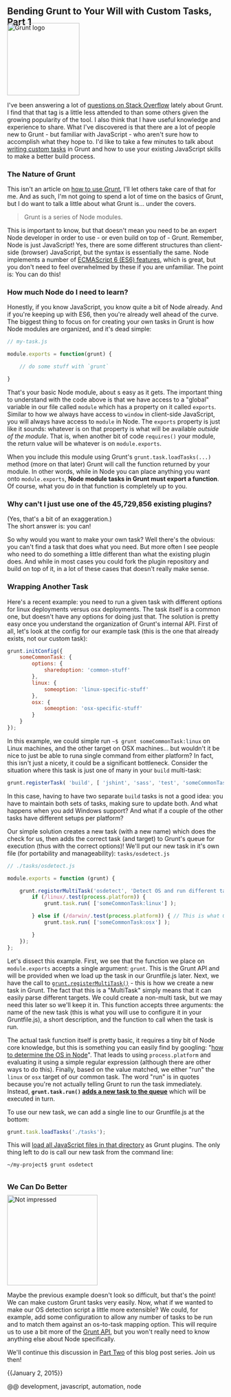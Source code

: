 
## Bending Grunt to Your Will with Custom Tasks, Part 1


<img src='/images/grunt-logo.png' alt='Grunt logo' class='right' style='width:12em; margin-top:-2em; padding-top:0;'>

I've been answering a lot of [questions on Stack Overflow](http://stackoverflow.com/questions/tagged/gruntjs) lately about Grunt. I find that that tag is a little less attended to than some others given the growing popularity of the tool. I also think that I have useful knowledge and experience to share. What I've discovered is that there are a lot of people new to Grunt - but familiar with JavaScript - who aren't sure how to accomplish what they hope to. I'd like to take a few minutes to talk about [writing custom tasks](http://gruntjs.com/creating-tasks) in Grunt and how to use your existing JavaScript skills to make a better build process.

### The Nature of Grunt

This isn't an article on [how to use Grunt](http://gruntjs.com/getting-started), I'll let others take care of that for me. And as such, I'm not going to spend a lot of time on the basics of Grunt, but I do want to talk a little about what Grunt is... under the covers.

> Grunt is a series of Node modules.

This is important to know, but that doesn't mean you need to be an expert Node developer in order to use - or even build on top of - Grunt. Remember, Node is just JavaScript! Yes, there are some different structures than client-side (browser) JavaScript, but the syntax is essentially the same. Node implements a number of [ECMAScript 6 (ES6) features](http://es6rocks.com/), which is great, but you don't need to feel overwhelmed by these if you are unfamiliar. The point is: You can do this!

### How much Node do I need to learn?

Honestly, if you know JavaScript, you know quite a bit of Node already. And if you're keeping up with ES6, then you're already well ahead of the curve. The biggest thing to focus on for creating your own tasks in Grunt is how Node modules are organized, and it's dead simple:

```javascript
// my-task.js

module.exports = function(grunt) {

    // do some stuff with `grunt`

}
```

That's your basic Node module, about s easy as it gets. The important thing to understand with the code above is that we have access to a "global" variable in our file called `module` which has a property on it called `exports`. Similar to how we always have access to `window` in client-side JavaScript, you will always have access to `module` in Node. The `exports` property is just like it sounds: whatever is on that property is what will be available _outside of the module_. That is, when another bit of code `requires()` your module, the return value will be whatever is on `module.exports`.

When you include this module using Grunt's `grunt.task.loadTasks(...)` method (more on that later) Grunt will call the function returned by your module. In other words, while in Node you can place anything you want onto `module.exports`, **Node module tasks in Grunt must export a function**. Of course, what you do in that function is completely up to you.

### Why can't I just use one of the 45,729,856 existing plugins?

<span class='fine'>(Yes, that's a bit of an exaggeration.)</span>  
The short answer is: you can!

So why would you want to make your own task? Well there's the obvious: you can't find a task that does what you need. But more often I see people who need to do something a little different than what the existing plugin does. And while in most cases you could fork the plugin repository and build on top of it, in a lot of these cases that doesn't really make sense.

### Wrapping Another Task

Here's a recent example: you need to run a given task with different options for linux deployments versus osx deployments. The task itself is a common one, but doesn't have any options for doing just that. The solution is pretty easy once you understand the organization of Grunt's internal API. First of all, let's look at the config for our example task (this is the one that already exists, not our custom task):

```javascript
grunt.initConfig({
    someCommonTask: {
        options: {
            sharedoption: 'common-stuff'
        },
        linux: {
            someoption: 'linux-specific-stuff'
        },
        osx: {
            someoption: 'osx-specific-stuff'
        }
    }
});
```

In this example, we could simple run `~$ grunt someCommonTask:linux` on Linux machines, and the other target on OSX machines... but wouldn't it be nice to just be able to runa  single command from either platform? In fact, this isn't just a nicety, it could be a significant bottleneck. Consider the situation where this task is just one of many in your `build` multi-task:

```javascript
grunt.registerTask( 'build', [ 'jshint', 'sass', 'test', 'someCommonTask', 'concat', 'uglify', 'deploy', ... ] );
```

In this case, having to have two separate `build` tasks is not a good idea: you have to maintain both sets of tasks, making sure to update both. And what happens when you add Windows support? And what if a couple of the other tasks have different setups per platform?

Our simple solution creates a new task (with a new name) which does the check for us, then adds the correct task (and target) to Grunt's queue for execution (thus with the correct options)! We'll put our new task in it's own file (for portability and manageability): `tasks/osdetect.js`

```javascript
// ./tasks/osdetect.js

module.exports = function (grunt) {

    grunt.registerMultiTask('osdetect', 'Detect OS and run different task based on it', function() {
        if (/linux/.test(process.platform)) {
            grunt.task.run( ['someCommonTask:linux'] );

        } else if (/darwin/.test(process.platform)) { // This is what Grunt returns for OSX
            grunt.task.run( ['someCommonTask:osx'] );

        }
    });
};
```

Let's dissect this example. First, we see that the function we place on `module.exports` accepts a single argument: `grunt`. This is the Grunt API and will be provided when we load up the task in our Gruntfile.js later. Next, we have the call to [`grunt.registerMultiTask()`](http://gruntjs.com/api/grunt.task#grunt.task.registermultitask) - this is how we create a new task in Grunt. The fact that this is a "MultiTask" simply means that it can easily parse different targets. We could create a non-multi task, but we may need this later so we'll keep it in. This function accepts three arguments: the name of the new task (this is what you will use to configure it in your Gruntfile.js), a short description, and the function to call when the task is run.

The actual task function itself is pretty basic, it requires a tiny bit of Node core knowledge, but this is something you can easily find by googling: "[how to determine the OS in Node](https://www.google.com/#q=how+to+determine+the+OS+in+Node)". That leads to using `process.platform` and evaluating it using a simple regular expression (although there are other ways to do this). Finally, based on the value matched, we either "run" the `linux` or `osx` target of our common task. The word "run" is in quotes because you're not actually telling Grunt to run the task immediately. Instead, **`grunt.task.run()` [adds a new task to the queue](http://gruntjs.com/api/grunt.task#grunt.task.run)** which will be executed in turn.

To use our new task, we can add a single line to our Gruntfile.js at the bottom:

```javascript
grunt.task.loadTasks('./tasks');
```

This will [load all JavaScript files in that directory](http://gruntjs.com/api/grunt.task#grunt.task.loadtasks) as Grunt plugins. The only thing left to do is call our new task from the command line:

```bash
~/my-project$ grunt osdetect
```

<h3 style='margin-top:2em;'>We Can Do Better</h3>

<img src='/images/not-impressed.jpg' alt='Not impressed' class='left' style='width:15em; margin-top:-0.5em; padding-top:0; padding-left:0'>

Maybe the previous example doesn't look so difficult, but that's the point! We can make custom Grunt tasks very easily. Now, what if we wanted to make our OS detection script a little more extensible? We could, for example, add some configuration to allow any number of tasks to be run and to match them against an os-to-task mapping option. This will require us to use a bit more of the [Grunt API](http://gruntjs.com/api/grunt), but you won't really need to know anything else about Node specifically.

We'll continue this discussion in [Part Two](/bending-grunt-to-your-will-with-custom-tasks-part-2) of this blog post series. Join us then!


{{January 2, 2015}}

@@ development, javascript, automation, node
